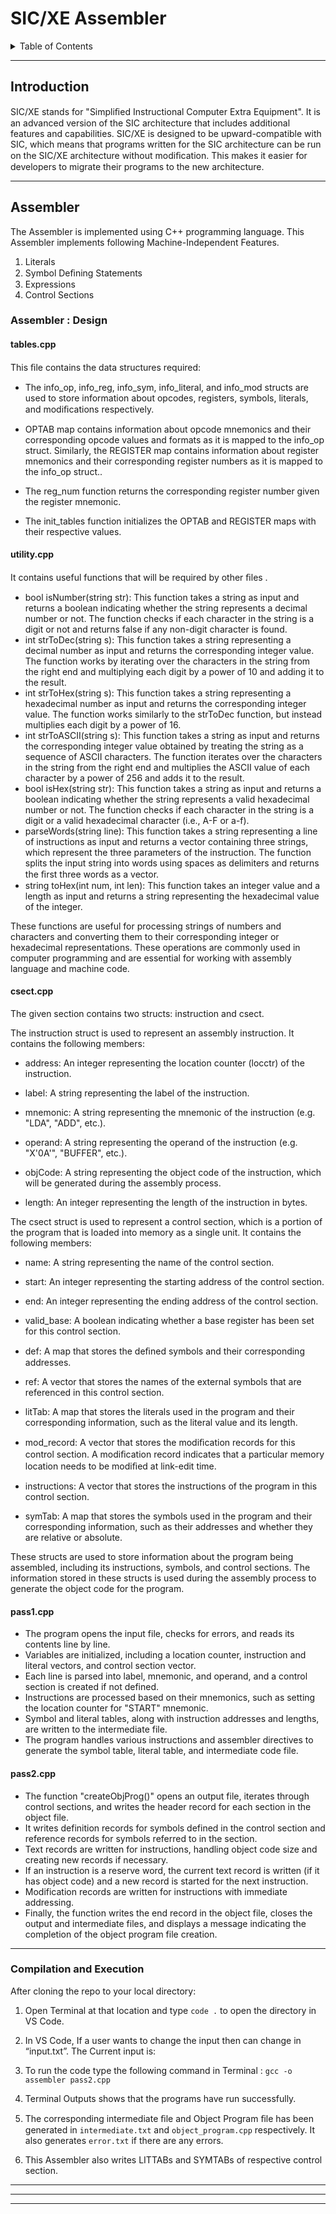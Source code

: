 <a name="readme-top"></a>

# SIC/XE Assembler

<!-- TABLE OF CONTENTS -->
<details>
  <summary>Table of Contents</summary>
  <ol>
    <li>
      <a href="#about-the-project">About The Project</a>
    </li>
    <li>
      <a href="#getting-started">Getting Started</a>
      <ul>
        <li>
          <a href="#eda-playground">EDA Playground</a>
          <ul>
            <li><a href="#login">Login</a></li>
            <li><a href="#code">Code</a></li>
            <li><a href="#simulator-setup">Simulator Setup</a></li>
            <li><a href="#run-code">Run Code</a></li>
          </ul>
        </li>
      </ul>
    </li>
    <li><a href="#contributors">Contributors</a></li>
  </ol>
</details>

***

<!-- ABOUT THE PROJECT -->
## Introduction


SIC/XE stands for "Simpliﬁed Instructional Computer Extra Equipment". It is an
advanced version of the SIC architecture that includes additional features and
capabilities. SIC/XE is designed to be upward-compatible with SIC, which means
that programs written for the SIC architecture can be run on the SIC/XE
architecture without modiﬁcation. This makes it easier for developers to migrate
their programs to the new architecture.

---

<!-- GETTING STARTED -->
## Assembler

The Assembler is implemented using C++ programming language.
This Assembler implements following Machine-Independent Features.
1. Literals
2. Symbol Deﬁning Statements
3. Expressions
4. Control Sections

### Assembler : Design

#### tables.cpp

This ﬁle contains the data structures required:
* The info_op, info_reg, info_sym, info_literal, and info_mod structs are
used to store information about opcodes, registers, symbols, literals,
and modiﬁcations respectively.

* OPTAB map contains information about opcode mnemonics and their
corresponding opcode values and formats as it is mapped to the
info_op struct. Similarly, the REGISTER map contains information about
register mnemonics and their corresponding register numbers as it is
mapped to the info_op struct..
* The reg_num function returns the corresponding register number
given the register mnemonic.
* The init_tables function initializes the OPTAB and REGISTER maps with
their respective values.

#### utility.cpp
It contains useful functions that will be required by other ﬁles .
* bool isNumber(string str): This function takes a string as input and
returns a boolean indicating whether the string represents a decimal
number or not. The function checks if each character in the string is a
digit or not and returns false if any non-digit character is found.
* int strToDec(string s): This function takes a string representing a
decimal number as input and returns the corresponding integer value.
The function works by iterating over the characters in the string from
the right end and multiplying each digit by a power of 10 and adding it
to the result.
* int strToHex(string s): This function takes a string representing a
hexadecimal number as input and returns the corresponding integer
value. The function works similarly to the strToDec function, but
instead multiplies each digit by a power of 16.
* int strToASCII(string s): This function takes a string as input and
returns the corresponding integer value obtained by treating the string
as a sequence of ASCII characters. The function iterates over the characters in the string from the right end and multiplies the ASCII
value of each character by a power of 256 and adds it to the result.
* bool isHex(string str): This function takes a string as input and returns
a boolean indicating whether the string represents a valid
hexadecimal number or not. The function checks if each character in
the string is a digit or a valid hexadecimal character (i.e., A-F or a-f).
* parseWords(string line): This function takes a string
representing a line of instructions as input and returns a vector
containing three strings, which represent the three parameters of the
instruction. The function splits the input string into words using spaces
as delimiters and returns the ﬁrst three words as a vector.
* string toHex(int num, int len): This function takes an integer value and
a length as input and returns a string representing the hexadecimal
value of the integer.

These functions are useful for processing strings of numbers and characters
and converting them to their corresponding integer or hexadecimal
representations. These operations are commonly used in computer
programming and are essential for working with assembly language and
machine code.
#### csect.cpp
The given section contains two structs: instruction and csect.

The instruction struct is used to represent an assembly instruction. It
contains the following members:
* address: An integer representing the location counter (locctr) of
the instruction.
* label: A string representing the label of the instruction.
* mnemonic: A string representing the mnemonic of the
instruction (e.g. "LDA", "ADD", etc.).


* operand: A string representing the operand of the instruction
(e.g. "X'0A'", "BUFFER", etc.).
* objCode: A string representing the object code of the
instruction, which will be generated during the assembly
process.
* length: An integer representing the length of the instruction in
bytes.

The csect struct is used to represent a control section, which is a
portion of the program that is loaded into memory as a single unit. It
contains the following members:
* name: A string representing the name of the control section.
* start: An integer representing the starting address of the control
section.
* end: An integer representing the ending address of the control
section.
* valid_base: A boolean indicating whether a base register has
been set for this control section.
* def: A map that stores the deﬁned symbols and their
corresponding addresses.
* ref: A vector that stores the names of the external symbols that
are referenced in this control section.
* litTab: A map that stores the literals used in the program and
their corresponding information, such as the literal value and its
length.
* mod_record: A vector that stores the modiﬁcation records for
this control section. A modiﬁcation record indicates that a
particular memory location needs to be modiﬁed at link-edit
time.
* instructions: A vector that stores the instructions of the program
in this control section.




* symTab: A map that stores the symbols used in the program and
their corresponding information, such as their addresses and
whether they are relative or absolute.

These structs are used to store information about the program being
assembled, including its instructions, symbols, and control sections. The
information stored in these structs is used during the assembly process to
generate the object code for the program.
#### pass1.cpp
* The program opens the input file, checks for errors, and reads its contents line by line.
* Variables are initialized, including a location counter, instruction and literal vectors, and control section vector.
* Each line is parsed into label, mnemonic, and operand, and a control section is created if not defined.
* Instructions are processed based on their mnemonics, such as setting the location counter for "START" mnemonic.
* Symbol and literal tables, along with instruction addresses and lengths, are written to the intermediate file.
* The program handles various instructions and assembler directives to generate the symbol table, literal table, and intermediate code file.
#### pass2.cpp
* The function "createObjProg()" opens an output file, iterates through control sections, and writes the header record for each section in the object file.
* It writes definition records for symbols defined in the control section and reference records for symbols referred to in the section.
* Text records are written for instructions, handling object code size and creating new records if necessary.
* If an instruction is a reserve word, the current text record is written (if it has object code) and a new record is started for the next instruction.
* Modification records are written for instructions with immediate addressing.
* Finally, the function writes the end record in the object file, closes the output and intermediate files, and displays a message indicating the completion of the object program file creation.

------

### Compilation and Execution
After cloning the repo to your local directory:
1. Open Terminal at that location and type `code .` to open the directory
in VS Code.

2. In VS Code, If a user wants to change the input then can change in
“input.txt”. The Current input is:

3. To run the code type the following command in Terminal : 
`gcc -o assembler pass2.cpp`

4. Terminal Outputs shows that the programs have run successfully.

5. The corresponding intermediate ﬁle and Object
Program ﬁle has been generated in `intermediate.txt` and
`object_program.cpp` respectively. It also generates `error.txt` if
there are any errors.


7. This Assembler also writes LITTABs and SYMTABs of respective
control section.
------
------
------




